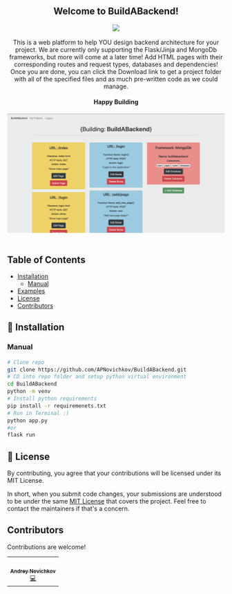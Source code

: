 <div style="padding-top: 40px" align="center">
    <h2>Welcome to BuildABackend!</h2>
</div>

<p align="center">
  <img src="https://img.shields.io/badge/License-MIT-yellow.svg"></a>
</p>
 
<p align="center">
This is a web platform to help YOU design backend architecture for your project. We are currently only supporting the Flask/Jinja and MongoDb frameworks, but more will come at a later time! Add HTML pages with their corresponding routes and request types, databases and dependencies! Once you are done, you can click the Download link to get a project folder with all of the specified files and as much pre-written code as we could manage. 
</p>

<h4 align="center">Happy Building</h4>

<div align="center">
    <img alt="screenshot" src="docs/media/screenshot.png">
</div>

<br>

## Table of Contents
- [Installation](#installation)
  - [Manual](#manual)
-   [Examples](#examples)
-   [License](#license)
-   [Contributors](#contributors)

<a name="installation"></a>

## 🚀 Installation

### Manual

```bash
# Clone repo
git clone https://github.com/APNovichkov/BuildABackend.git
# CD into repo folder and setup python virtual environment
cd BuildABackend 
python -m venv
# Install python requirements
pip install -r requiremenets.txt
# Run in Terminal :)
python app.py
#or
flask run
```

## 📝 License

By contributing, you agree that your contributions will be licensed under its MIT License.

In short, when you submit code changes, your submissions are understood to be under the same [MIT License](http://choosealicense.com/licenses/mit/) that covers the project. Feel free to contact the maintainers if that's a concern.

<a name="contributors"></a>

## Contributors

Contributions are welcome!

<table>
  <tr>
    <td align="center"><a href="https://github.com/APNovichkov"><br /><sub><b>Andrey Novichkov</b></sub></a><br /><a href="https://github.com/APNovichkov/ParticleIO/commits/master" title="Code">💻</a></td>
    
  </tr>
